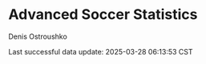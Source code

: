 # Advanced Soccer Statistics
Denis Ostroushko

<!-- gfm -->

Last successful data update: 2025-03-28 06:13:53 CST

